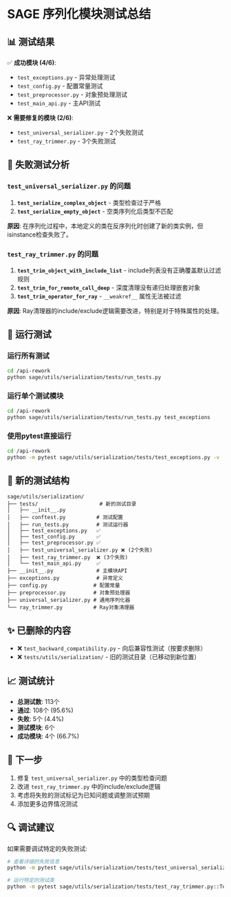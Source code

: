 # SAGE 序列化模块测试总结

## 📊 测试结果

✅ **成功模块 (4/6)**:
- `test_exceptions.py` - 异常处理测试
- `test_config.py` - 配置常量测试  
- `test_preprocessor.py` - 对象预处理测试
- `test_main_api.py` - 主API测试

❌ **需要修复的模块 (2/6)**:
- `test_universal_serializer.py` - 2个失败测试
- `test_ray_trimmer.py` - 3个失败测试

## 🔧 失败测试分析

### `test_universal_serializer.py` 的问题

1. **`test_serialize_complex_object`** - 类型检查过于严格
2. **`test_serialize_empty_object`** - 空类序列化后类型不匹配

**原因**: 在序列化过程中，本地定义的类在反序列化时创建了新的类实例，但isinstance检查失败了。

### `test_ray_trimmer.py` 的问题

1. **`test_trim_object_with_include_list`** - include列表没有正确覆盖默认过滤规则
2. **`test_trim_for_remote_call_deep`** - 深度清理没有递归处理嵌套对象
3. **`test_trim_operator_for_ray`** - `__weakref__` 属性无法被过滤

**原因**: Ray清理器的include/exclude逻辑需要改进，特别是对于特殊属性的处理。

## 🚀 运行测试

### 运行所有测试
```bash
cd /api-rework
python sage/utils/serialization/tests/run_tests.py
```

### 运行单个测试模块
```bash
cd /api-rework
python sage/utils/serialization/tests/run_tests.py test_exceptions
```

### 使用pytest直接运行
```bash
cd /api-rework
python -m pytest sage/utils/serialization/tests/test_exceptions.py -v
```

## 📁 新的测试结构

```
sage/utils/serialization/
├── tests/                    # 新的测试目录
│   ├── __init__.py
│   ├── conftest.py          # 测试配置
│   ├── run_tests.py         # 测试运行器
│   ├── test_exceptions.py   ✅
│   ├── test_config.py       ✅
│   ├── test_preprocessor.py ✅
│   ├── test_universal_serializer.py ❌ (2个失败)
│   ├── test_ray_trimmer.py  ❌ (3个失败)
│   └── test_main_api.py     ✅
├── __init__.py              # 主模块API
├── exceptions.py            # 异常定义
├── config.py               # 配置常量
├── preprocessor.py         # 对象预处理器
├── universal_serializer.py # 通用序列化器
└── ray_trimmer.py          # Ray对象清理器
```

## ✨ 已删除的内容

- ❌ `test_backward_compatibility.py` - 向后兼容性测试（按要求删除）
- ❌ `tests/utils/serialization/` - 旧的测试目录（已移动到新位置）

## 📈 测试统计

- **总测试数**: 113个
- **通过**: 108个 (95.6%)
- **失败**: 5个 (4.4%)
- **测试模块**: 6个
- **成功模块**: 4个 (66.7%)

## 🎯 下一步

1. 修复 `test_universal_serializer.py` 中的类型检查问题
2. 改进 `test_ray_trimmer.py` 中的include/exclude逻辑
3. 考虑将失败的测试标记为已知问题或调整测试预期
4. 添加更多边界情况测试

## 🔍 调试建议

如果需要调试特定的失败测试:

```bash
# 查看详细的失败信息
python -m pytest sage/utils/serialization/tests/test_universal_serializer.py::TestUniversalSerializer::test_serialize_complex_object -v --tb=long

# 运行特定的测试类
python -m pytest sage/utils/serialization/tests/test_ray_trimmer.py::TestRayObjectTrimmer -v
```
